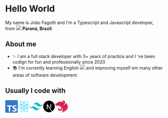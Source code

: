 <h1> Hello World</h1>

<p> My name is João Fagotti and I'm a Typescript and Javascript developer, from <img src="https://cdn-icons-png.flaticon.com/128/197/197386.png" width="17" /> <b>Paraná, Brazil</b>. </p>

## About me

- ✨ I am a full stack developer with 3+ years of practice and I 've been codign for fun and professionally since 2020
- 📚 I'm currently learning English <img src="https://cdn-icons-png.flaticon.com/128/197/197484.png" width="17" /> and improving myself em many other areas of software development

## Usually I code with

<a href="https://www.typescriptlang.org" target="_blank">
  <img align="left" title="Typescript" alt="Typescript" width="40px" src="./assets/typescript-logo.svg" />
</a>

<a href="https://pt-br.reactjs.org" target="_blank">
 <img align="left" title="React and React Native" alt="React and React Native" width="40px" src="./assets/react-logo.svg" />
</a>

<a href="https://tailwindcss.com" target="_blank">
 <img align="left" title="Tailwind Css" alt="Tailwind Css" width="40px" src="./assets/tailwind-logo.svg" />
</a>

<a href="https://nextjs.org" target="_blank">
  <img align="left" title="Next Js" alt="Next Js" width="40px" src="./assets/next-logo.svg" />
</a>

<a href="https://nestjs.com" target="_blank">
  <img align="left" title="Nest Js" alt="Nest Js" width="40px" src="./assets/nest-logo.svg" />
</a>
